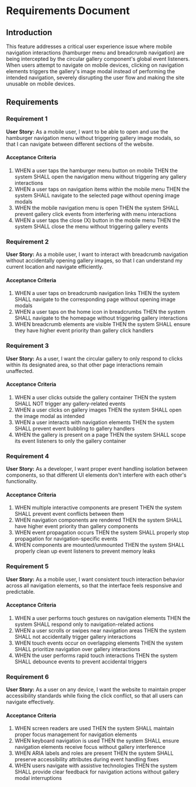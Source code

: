 # Requirements Document

## Introduction

This feature addresses a critical user experience issue where mobile navigation interactions (hamburger menu and breadcrumb navigation) are being intercepted by the circular gallery component's global event listeners. When users attempt to navigate on mobile devices, clicking on navigation elements triggers the gallery's image modal instead of performing the intended navigation, severely disrupting the user flow and making the site unusable on mobile devices.

## Requirements

### Requirement 1

**User Story:** As a mobile user, I want to be able to open and use the hamburger navigation menu without triggering gallery image modals, so that I can navigate between different sections of the website.

#### Acceptance Criteria

1. WHEN a user taps the hamburger menu button on mobile THEN the system SHALL open the navigation menu without triggering any gallery interactions
2. WHEN a user taps on navigation items within the mobile menu THEN the system SHALL navigate to the selected page without opening image modals
3. WHEN the mobile navigation menu is open THEN the system SHALL prevent gallery click events from interfering with menu interactions
4. WHEN a user taps the close (X) button in the mobile menu THEN the system SHALL close the menu without triggering gallery events

### Requirement 2

**User Story:** As a mobile user, I want to interact with breadcrumb navigation without accidentally opening gallery images, so that I can understand my current location and navigate efficiently.

#### Acceptance Criteria

1. WHEN a user taps on breadcrumb navigation links THEN the system SHALL navigate to the corresponding page without opening image modals
2. WHEN a user taps on the home icon in breadcrumbs THEN the system SHALL navigate to the homepage without triggering gallery interactions
3. WHEN breadcrumb elements are visible THEN the system SHALL ensure they have higher event priority than gallery click handlers

### Requirement 3

**User Story:** As a user, I want the circular gallery to only respond to clicks within its designated area, so that other page interactions remain unaffected.

#### Acceptance Criteria

1. WHEN a user clicks outside the gallery container THEN the system SHALL NOT trigger any gallery-related events
2. WHEN a user clicks on gallery images THEN the system SHALL open the image modal as intended
3. WHEN a user interacts with navigation elements THEN the system SHALL prevent event bubbling to gallery handlers
4. WHEN the gallery is present on a page THEN the system SHALL scope its event listeners to only the gallery container

### Requirement 4

**User Story:** As a developer, I want proper event handling isolation between components, so that different UI elements don't interfere with each other's functionality.

#### Acceptance Criteria

1. WHEN multiple interactive components are present THEN the system SHALL prevent event conflicts between them
2. WHEN navigation components are rendered THEN the system SHALL have higher event priority than gallery components
3. WHEN event propagation occurs THEN the system SHALL properly stop propagation for navigation-specific events
4. WHEN components are mounted/unmounted THEN the system SHALL properly clean up event listeners to prevent memory leaks

### Requirement 5

**User Story:** As a mobile user, I want consistent touch interaction behavior across all navigation elements, so that the interface feels responsive and predictable.

#### Acceptance Criteria

1. WHEN a user performs touch gestures on navigation elements THEN the system SHALL respond only to navigation-related actions
2. WHEN a user scrolls or swipes near navigation areas THEN the system SHALL not accidentally trigger gallery interactions
3. WHEN touch events occur on overlapping elements THEN the system SHALL prioritize navigation over gallery interactions
4. WHEN the user performs rapid touch interactions THEN the system SHALL debounce events to prevent accidental triggers

### Requirement 6

**User Story:** As a user on any device, I want the website to maintain proper accessibility standards while fixing the click conflict, so that all users can navigate effectively.

#### Acceptance Criteria

1. WHEN screen readers are used THEN the system SHALL maintain proper focus management for navigation elements
2. WHEN keyboard navigation is used THEN the system SHALL ensure navigation elements receive focus without gallery interference
3. WHEN ARIA labels and roles are present THEN the system SHALL preserve accessibility attributes during event handling fixes
4. WHEN users navigate with assistive technologies THEN the system SHALL provide clear feedback for navigation actions without gallery modal interruptions